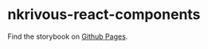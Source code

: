 # nkrivous-react-components
Find the storybook on [Github Pages](https://nkrivous.github.io/nkrivous-react-components).
